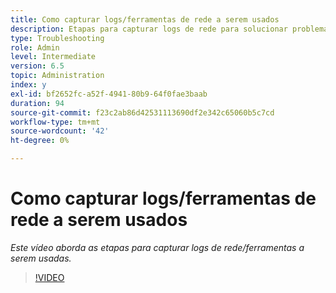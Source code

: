 ```yaml
---
title: Como capturar logs/ferramentas de rede a serem usados
description: Etapas para capturar logs de rede para solucionar problemas relacionados à rede
type: Troubleshooting
role: Admin
level: Intermediate
version: 6.5
topic: Administration
index: y
exl-id: bf2652fc-a52f-4941-80b9-64f0fae3baab
duration: 94
source-git-commit: f23c2ab86d42531113690df2e342c65060b5c7cd
workflow-type: tm+mt
source-wordcount: '42'
ht-degree: 0%

---
```


# Como capturar logs/ferramentas de rede a serem usados

*Este vídeo aborda as etapas para capturar logs de rede/ferramentas a serem usadas.*

>[!VIDEO](https://video.tv.adobe.com/v/335491?quality=12&learn=on)
